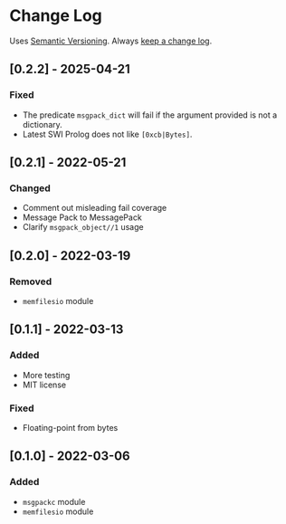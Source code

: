 # Change Log

Uses [Semantic Versioning](https://semver.org/). Always [keep a change
log](https://keepachangelog.com/en/1.0.0/).

## [0.2.2] - 2025-04-21
### Fixed
- The predicate `msgpack_dict` will fail if the argument provided is not a
  dictionary.
- Latest SWI Prolog does not like `[0xcb|Bytes]`.

## [0.2.1] - 2022-05-21
### Changed
- Comment out misleading fail coverage
- Message Pack to MessagePack
- Clarify `msgpack_object//1` usage

## [0.2.0] - 2022-03-19
### Removed
- `memfilesio` module

## [0.1.1] - 2022-03-13
### Added
- More testing
- MIT license
### Fixed
- Floating-point from bytes

## [0.1.0] - 2022-03-06
### Added
- `msgpackc` module
- `memfilesio` module
